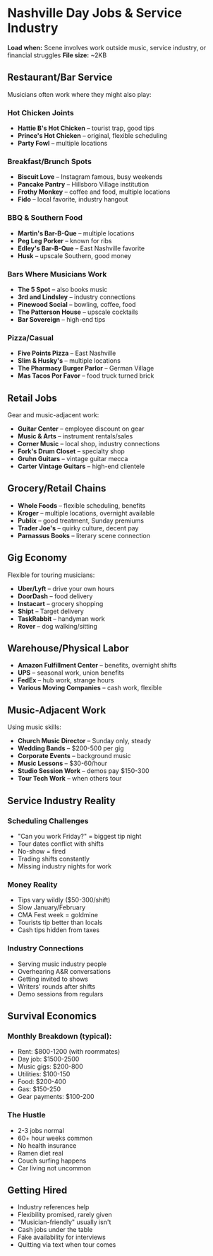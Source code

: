 # Nashville Day Jobs & Service Industry
**Load when:** Scene involves work outside music, service industry, or financial struggles
**File size:** ~2KB

## Restaurant/Bar Service

Musicians often work where they might also play:

### Hot Chicken Joints
* **Hattie B's Hot Chicken** – tourist trap, good tips
* **Prince's Hot Chicken** – original, flexible scheduling
* **Party Fowl** – multiple locations

### Breakfast/Brunch Spots
* **Biscuit Love** – Instagram famous, busy weekends
* **Pancake Pantry** – Hillsboro Village institution
* **Frothy Monkey** – coffee and food, multiple locations
* **Fido** – local favorite, industry hangout

### BBQ & Southern Food
* **Martin's Bar-B-Que** – multiple locations
* **Peg Leg Porker** – known for ribs
* **Edley's Bar-B-Que** – East Nashville favorite
* **Husk** – upscale Southern, good money

### Bars Where Musicians Work
* **The 5 Spot** – also books music
* **3rd and Lindsley** – industry connections
* **Pinewood Social** – bowling, coffee, food
* **The Patterson House** – upscale cocktails
* **Bar Sovereign** – high-end tips

### Pizza/Casual
* **Five Points Pizza** – East Nashville
* **Slim & Husky's** – multiple locations
* **The Pharmacy Burger Parlor** – German Village
* **Mas Tacos Por Favor** – food truck turned brick

## Retail Jobs

Gear and music-adjacent work:

* **Guitar Center** – employee discount on gear
* **Music & Arts** – instrument rentals/sales
* **Corner Music** – local shop, industry connections
* **Fork's Drum Closet** – specialty shop
* **Gruhn Guitars** – vintage guitar mecca
* **Carter Vintage Guitars** – high-end clientele

## Grocery/Retail Chains

* **Whole Foods** – flexible scheduling, benefits
* **Kroger** – multiple locations, overnight available
* **Publix** – good treatment, Sunday premiums
* **Trader Joe's** – quirky culture, decent pay
* **Parnassus Books** – literary scene connection

## Gig Economy

Flexible for touring musicians:

* **Uber/Lyft** – drive your own hours
* **DoorDash** – food delivery
* **Instacart** – grocery shopping
* **Shipt** – Target delivery
* **TaskRabbit** – handyman work
* **Rover** – dog walking/sitting

## Warehouse/Physical Labor

* **Amazon Fulfillment Center** – benefits, overnight shifts
* **UPS** – seasonal work, union benefits
* **FedEx** – hub work, strange hours
* **Various Moving Companies** – cash work, flexible

## Music-Adjacent Work

Using music skills:

* **Church Music Director** – Sunday only, steady
* **Wedding Bands** – $200-500 per gig
* **Corporate Events** – background music
* **Music Lessons** – $30-60/hour
* **Studio Session Work** – demos pay $150-300
* **Tour Tech Work** – when others tour

## Service Industry Reality

### Scheduling Challenges
* "Can you work Friday?" = biggest tip night
* Tour dates conflict with shifts
* No-show = fired
* Trading shifts constantly
* Missing industry nights for work

### Money Reality
* Tips vary wildly ($50-300/shift)
* Slow January/February
* CMA Fest week = goldmine
* Tourists tip better than locals
* Cash tips hidden from taxes

### Industry Connections
* Serving music industry people
* Overhearing A&R conversations
* Getting invited to shows
* Writers' rounds after shifts
* Demo sessions from regulars

## Survival Economics

### Monthly Breakdown (typical):
* Rent: $800-1200 (with roommates)
* Day job: $1500-2500
* Music gigs: $200-800
* Utilities: $100-150
* Food: $200-400
* Gas: $150-250
* Gear payments: $100-200

### The Hustle
* 2-3 jobs normal
* 60+ hour weeks common
* No health insurance
* Ramen diet real
* Couch surfing happens
* Car living not uncommon

## Getting Hired

* Industry references help
* Flexibility promised, rarely given
* "Musician-friendly" usually isn't
* Cash jobs under the table
* Fake availability for interviews
* Quitting via text when tour comes